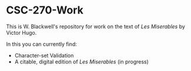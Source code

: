 # CSC-270-Work

This is W. Blackwell's repository for work on the text of *Les Miserables* by Victor Hugo.

In this you can currently find:
- Character-set Validation
- A citable, digital edition of *Les Miserables* (in progress)
